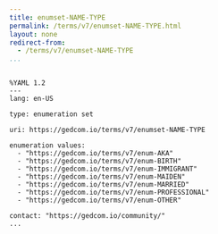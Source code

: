 ```yaml
---
title: enumset-NAME-TYPE
permalink: /terms/v7/enumset-NAME-TYPE.html
layout: none
redirect-from:
  - /terms/v7/enumset-NAME-TYPE
...
```


```

%YAML 1.2
---
lang: en-US

type: enumeration set

uri: https://gedcom.io/terms/v7/enumset-NAME-TYPE

enumeration values:
  - "https://gedcom.io/terms/v7/enum-AKA"
  - "https://gedcom.io/terms/v7/enum-BIRTH"
  - "https://gedcom.io/terms/v7/enum-IMMIGRANT"
  - "https://gedcom.io/terms/v7/enum-MAIDEN"
  - "https://gedcom.io/terms/v7/enum-MARRIED"
  - "https://gedcom.io/terms/v7/enum-PROFESSIONAL"
  - "https://gedcom.io/terms/v7/enum-OTHER"

contact: "https://gedcom.io/community/"
...

```
